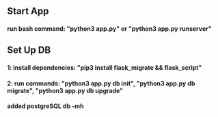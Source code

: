 ## Start App
#### run bash command: "python3 app.py" or "python3 app.py runserver"


## Set Up DB
#### 1: install dependencies: "pip3 install flask_migrate && flask_script"
#### 2: run commands: "python3 app.py db init", "python3 app.py db migrate", "python3 app.py db upgrade"
#### added postgreSQL db -mh

